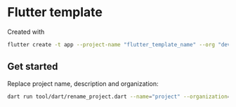 # Flutter template

Created with

```bash
flutter create -t app --project-name "flutter_template_name" --org "dev.flutter.template" --description "flutter_template_description" --platform=android,ios,macos,windows,linux,web flutter_template
```

## Get started

Replace project name, description and organization:

```bash
dart run tool/dart/rename_project.dart --name="project" --organization="tld.domain" --description="My project description"
```
